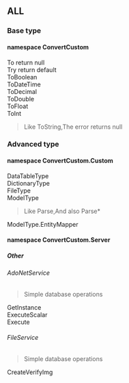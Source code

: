 ## ALL
### Base type
#### namespace ConvertCustom
To return null<br/>
Try return default<br/>
ToBoolean<br/>
ToDateTime<br/>
ToDecimal<br/>
ToDouble<br/>
ToFloat<br/>
ToInt<br/>

> Like ToString,The error returns null

### Advanced type
#### namespace ConvertCustom.Custom
DataTableType<br/>
DictionaryType<br/>
FileType<br/>
ModelType

> Like Parse,And also Parse*

ModelType.EntityMapper

#### namespace ConvertCustom.Server
##### Other
###### AdoNetService
> Simple database operations

GetInstance<br/>
ExecuteScalar<br/>
Execute

###### FileService
> Simple database operations

CreateVerifyImg
